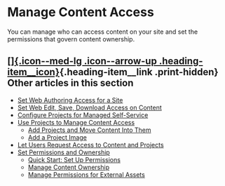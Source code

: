 

Manage Content Access
=====================
You can manage who can access content on your site and set the
permissions that govern content ownership.

<div>

<div>

[[]{.icon--med-lg .icon--arrow-up .heading-item__icon}](https://help.tableau.com/current/server/en-us/permissions_section.htm#){.heading-item__link .print-hidden} Other articles in this section
-------------------------------------------------------------------------------------------------------------------------------------------------------------------------------------------------

</div>

-   [Set Web Authoring Access for a
    Site](https://help.tableau.com/current/server/en-us/web_author_enable.htm)
-   [Set Web Edit, Save, Download Access on
    Content](https://help.tableau.com/current/server/en-us/web_author_who.htm)
-   [Configure Projects for Managed
    Self-Service](https://help.tableau.com/current/server/en-us/projects_data_gov.htm)
-   [Use Projects to Manage Content
    Access](https://help.tableau.com/current/server/en-us/projects.htm)
    -   [Add Projects and Move Content Into
        Them](https://help.tableau.com/current/server/en-us/projects_add.htm)
    -   [Add a Project
        Image](https://help.tableau.com/current/server/en-us/custom_projectimage.htm)
-   [Let Users Request Access to Content and
    Projects](https://help.tableau.com/current/server/en-us/Request_access.htm)
-   [Set Permissions and
    Ownership](https://help.tableau.com/current/server/en-us/permissions.htm)
    -   [Quick Start: Set Up
        Permissions](https://help.tableau.com/current/server/en-us/qs_permissions.htm)
    -   [Manage Content
        Ownership](https://help.tableau.com/current/server/en-us/owner.htm)
    -   [Manage Permissions for External
        Assets](https://help.tableau.com/current/server/en-us/dm_perms_assets.htm)

